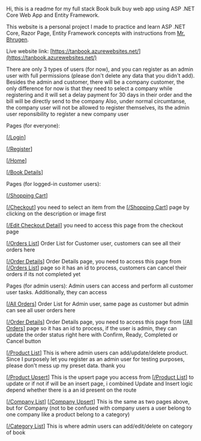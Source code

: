 Hi, this is a readme for my full stack Book bulk buy web app using ASP .NET Core Web App and Entity Framework.

This website is a personal project I made to practice and learn ASP .NET Core, Razor Page, Entity Framework concepts with instructions from [Mr. Bhrugen](https://www.dotnetmastery.com/).

Live website link: [https://tanbook.azurewebsites.net/](https://tanbook.azurewebsites.net/)

There are only 3 types of users (for now), and you can register as an admin user with full permissions (please don't delete any data that you didn't add).
Besides the admin and customer, there will be a company customer, the only difference for now is that they need to select a company while registering and it will set a delay payment for 30 days in their order and the bill will be directly send to the company
Also, under normal circumtanse, the company user will not be allowed to register themselves, its the admin user reponsibility to register a new company user

Pages (for everyone):

[[/Login](https://tanbook.azurewebsites.net/Identity/Account/Login)]

[[/Register](https://tanbook.azurewebsites.net/Identity/Account/Register)]

[[/Home](https://tanbook.azurewebsites.net/)]

[[/Book Details](https://tanbook.azurewebsites.net/Customer/Home/Details/7)]

Pages (for logged-in customer users):

[[/Shopping Cart](https://tanbook.azurewebsites.net/Customer/ShoppingCart)]

[[/Checkout](https://tanbook.azurewebsites.net/Customer/ShoppingCart/Summary)] you need to select an item from the [[/Shopping Cart](https://tanbook.azurewebsites.net/Customer/ShoppingCart)] page by clicking on the description or image first

[[/Edit Checkout Detail](https://tanbook.azurewebsites.net/customer/ShoppingCart/ShippingDetails)] you need to access this page from the checkout page

[[/Orders List](https://tanbook.azurewebsites.net/Admin/Order)] Order List for Customer user, customers can see all their orders here

[[/Order Details](https://tanbook.azurewebsites.net/Admin/Order/Details?orderId=5/)] Order Details page, you need to access this page from [[/Orders List](https://tanbook.azurewebsites.net/Admin/Order)] page so it has an id to process, customers can cancel their orders if its not completed yet

Pages (for admin users):
Admin users can access and perform all customer user tasks. Additionally, they can access

[[/All Orders](https://tanbook.azurewebsites.net/Admin/Order)] Order List for Admin user, same page as customer but admin can see all user orders here

[[/Order Details](https://tanbook.azurewebsites.net/Admin/Order/Details?orderId=1)] Order Details page, you need to access this page from [[/All Orders](https://tanbook.azurewebsites.net/Admin/Order/Details?orderId=1)] page so it has an id to process, if the user is admin, they can update the order status right here with Confirm, Ready, Completed or Cancel button

[[/Product List](https://tanbook.azurewebsites.net/Admin/Product)] This is where admin users can add/update/delete product. Since I purposely let you register as an admin user for testing purposes, please don't mess up my preset data. thank you

[[/Product Upsert](https://tanbook.azurewebsites.net/Admin/Product/UpSert)] This is the upsert page you access from [[/Product List](https://tanbook.azurewebsites.net/Admin/Product)] to update or if not if will be an insert page, i combined Update and Insert logic depend whether there is a an id present on the route

[[/Company List](https://tanbook.azurewebsites.net/Admin/Company)] [[/Company Upsert](https://tanbook.azurewebsites.net/Admin/Company/Upsert)]  This is the same as two pages above, but for Company (not to be confused with company users a user belong to one company like a product belong to a category)

[[/Category List](https://tanbook.azurewebsites.net/Admin/Category)] This is where admin users can add/edit/delete on category of book

